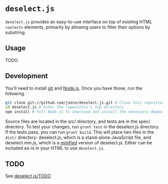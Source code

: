 # `deselect.js`

`deselect.js` provides an easy-to-use interface on top of existing HTML
`<select>` elements, primarily by allowing users to filter their options by
substring.

## Usage

TODO

## Development

You'll need to install [git](http://git-scm.com/downloads) and
[Node.js](https://nodejs.org/download/). Once you have those, run the following.

```bash
git clone git://github.com/jsenn/deselect.js.git # Clone this repository
cd deselect.js # Enter the repository's top directory
npm install # Tell Node.js to download and install the necessary dependencies
```

Source files are located in the src/ directory, and tests are in the spec/
directory. To test your changes, run `grunt test` in the deselect.js
directory. If the tests pass, you can run `grunt build`. This will place two
files in the `dist/` directory: deselect.js, which is a stand-alone JavaScript
file, and deselect.min.js, which is a
[minified](https://en.wikipedia.org/wiki/Minification_(programming)#Web_development)
version of deselect.js. Either can be included as-is in your HTML to use `deselect.js`.

## TODO
See [deselect.js/TODO](https://github.com/jsenn/deselect.js/blob/master/TODO.md)

